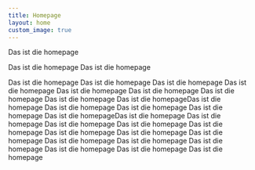 ```yaml
---
title: Homepage
layout: home
custom_image: true
---
```


Das ist die homepage

Das ist die homepage
Das ist die homepage

Das ist die homepage
Das ist die homepage
Das ist die homepage
Das ist die homepage
Das ist die homepage
Das ist die homepage
Das ist die homepage
Das ist die homepage
Das ist die homepageDas ist die homepage
Das ist die homepage
Das ist die homepage
Das ist die homepage
Das ist die homepageDas ist die homepage
Das ist die homepage
Das ist die homepage
Das ist die homepage
Das ist die homepage
Das ist die homepage
Das ist die homepage
Das ist die homepage
Das ist die homepage
Das ist die homepage
Das ist die homepage
Das ist die homepage
Das ist die homepage
Das ist die homepage
